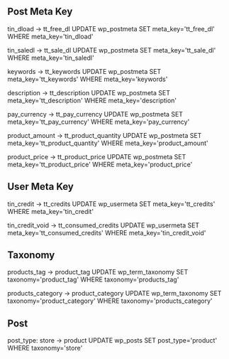 ## Post Meta Key
tin_dload -> tt_free_dl
UPDATE wp_postmeta SET meta_key='tt_free_dl' WHERE meta_key='tin_dload'

tin_saledl -> tt_sale_dl
UPDATE wp_postmeta SET meta_key='tt_sale_dl' WHERE meta_key='tin_saledl'

keywords -> tt_keywords
UPDATE wp_postmeta SET meta_key='tt_keywords' WHERE meta_key='keywords'

description -> tt_description
UPDATE wp_postmeta SET meta_key='tt_description' WHERE meta_key='description'

pay_currency -> tt_pay_currency
UPDATE wp_postmeta SET meta_key='tt_pay_currency' WHERE meta_key='pay_currency'

product_amount -> tt_product_quantity
UPDATE wp_postmeta SET meta_key='tt_product_quantity' WHERE meta_key='product_amount'

product_price -> tt_product_price
UPDATE wp_postmeta SET meta_key='tt_product_price' WHERE meta_key='product_price'

## User Meta Key
tin_credit -> tt_credits
UPDATE wp_usermeta SET meta_key='tt_credits' WHERE meta_key='tin_credit'

tin_credit_void -> tt_consumed_credits
UPDATE wp_usermeta SET meta_key='tt_consumed_credits' WHERE meta_key='tin_credit_void'

## Taxonomy
products_tag -> product_tag
UPDATE wp_term_taxonomy SET taxonomy='product_tag' WHERE taxonomy='products_tag'

products_category -> product_category
UPDATE wp_term_taxonomy SET taxonomy='product_category' WHERE taxonomy='products_category'

## Post
post_type: store -> product
UPDATE wp_posts SET post_type='product' WHERE taxonomy='store'
